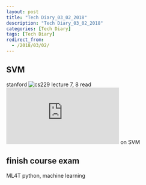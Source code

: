 ```yaml
---
layout: post
title: "Tech Diary_03_02_2018"
description: "Tech Diary_03_02_2018"
categories: [Tech Diary]
tags: [Tech Diary]
redirect_from:
  - /2018/03/02/
---
```


## SVM 
stanford ![cs229](https://www.youtube.com/watch?v=tojaGtMPo5U) lecture 7, 8
read ![notes](http://cs229.stanford.edu/syllabus.html) on SVM

## finish course exam
ML4T
python, machine learning